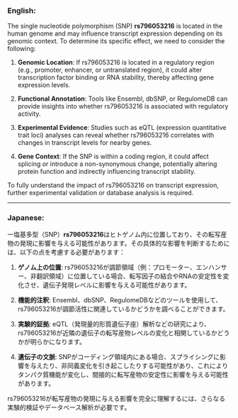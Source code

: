 ### English:
The single nucleotide polymorphism (SNP) **rs796053216** is located in the human genome and may influence transcript expression depending on its genomic context. To determine its specific effect, we need to consider the following:

1. **Genomic Location**: If rs796053216 is located in a regulatory region (e.g., promoter, enhancer, or untranslated region), it could alter transcription factor binding or RNA stability, thereby affecting gene expression levels.

2. **Functional Annotation**: Tools like Ensembl, dbSNP, or RegulomeDB can provide insights into whether rs796053216 is associated with regulatory activity.

3. **Experimental Evidence**: Studies such as eQTL (expression quantitative trait loci) analyses can reveal whether rs796053216 correlates with changes in transcript levels for nearby genes.

4. **Gene Context**: If the SNP is within a coding region, it could affect splicing or introduce a non-synonymous change, potentially altering protein function and indirectly influencing transcript stability.

To fully understand the impact of rs796053216 on transcript expression, further experimental validation or database analysis is required.

---

### Japanese:
一塩基多型（SNP）**rs796053216**はヒトゲノム内に位置しており、その転写産物の発現に影響を与える可能性があります。その具体的な影響を判断するためには、以下の点を考慮する必要があります：

1. **ゲノム上の位置**: rs796053216が調節領域（例：プロモーター、エンハンサー、非翻訳領域）に位置している場合、転写因子の結合やRNAの安定性を変化させ、遺伝子発現レベルに影響を与える可能性があります。

2. **機能的注釈**: Ensembl、dbSNP、RegulomeDBなどのツールを使用して、rs796053216が調節活性に関連しているかどうかを調べることができます。

3. **実験的証拠**: eQTL（発現量的形質遺伝子座）解析などの研究により、rs796053216が近隣の遺伝子の転写産物レベルの変化と相関しているかどうかが明らかになります。

4. **遺伝子の文脈**: SNPがコーディング領域内にある場合、スプライシングに影響を与えたり、非同義変化を引き起こしたりする可能性があり、これによりタンパク質機能が変化し、間接的に転写産物の安定性に影響を与える可能性があります。

rs796053216が転写産物の発現に与える影響を完全に理解するには、さらなる実験的検証やデータベース解析が必要です。
